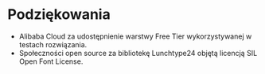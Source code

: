 # Podziękowania

- Alibaba Cloud za udostępnienie warstwy Free Tier wykorzystywanej w testach rozwiązania.
- Społeczności open source za bibliotekę Lunchtype24 objętą licencją SIL Open Font License.
